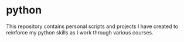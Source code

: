 # python
This repository contains personal scripts and projects I have created to reinforce my python skills as I work through various courses.
